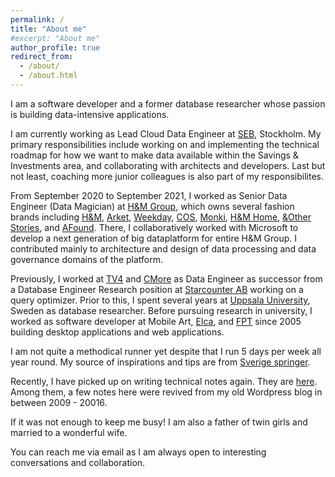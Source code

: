 ```yaml
---
permalink: /
title: "About me"
#excerpt: "About me"
author_profile: true
redirect_from: 
  - /about/
  - /about.html
---
```

I am a software developer and a former database researcher whose passion is building data-intensive applications.

I am currently working as Lead Cloud Data Engineer at [SEB](https://seb.se/), Stockholm. My primary responsibilities include working on and implementing the technical roadmap for how we want to make data available within the Savings & Investments area, and collaborating with architects and developers. Last but not least, coaching more junior colleagues is also part of my responsibilites.

From September 2020 to September 2021, I worked as Senior Data Engineer (Data Magician) at [H&M Group](https://hmgroup.com/), which owns several fashion brands including [H&M](https://www2.hm.com/sv_se/index.html), [Arket](https://www.arket.com/en_sek/index.html), [Weekday](https://www.weekday.com/en_sek/index.html), [COS](https://www.cosstores.com/en_sek/index.html), [Monki](https://www.monki.com/en_sek/index.html), [H&M Home](https://www2.hm.com/sv_se/home.html), [&Other Stories](https://www.stories.com/), and [AFound](https://www.afound.com/). There, I collaboratively worked with Microsoft to develop a next generation of big dataplatform for entire H&M Group. I contributed mainly to architecture and design of data processing and data governance domains of the platform.

Previously, I worked at [TV4](https://www.tv4.se/) and [CMore](https://www.cmore.se) as Data Engineer as successor from a Database Engineer Research position at [Starcounter AB](https://starcounter.com) working on a query optimizer. Prior to this, I spent several years at [Uppsala University](https://www.uu.se/), Sweden as database researcher. Before pursuing research in university, I worked as software developer at Mobile Art, [Elca](https:///www.elca.vn), and [FPT](https://www.fpt-software.com/) since 2005 building desktop applications and web applications.

I am not quite a methodical runner yet despite that I run 5 days per week all year round. My source of inspirations and tips are from [Sverige springer](https://www.sverigespringer.se/).

Recently, I have picked up on writing technical notes again. They are [here](/year-archive/). Among them, a few notes here were revived from my old Wordpress blog in between 2009 - 20016.

If it was not enough to keep me busy! I am also a father of twin girls and married to a wonderful wife.

You can reach me via email as I am always open to interesting conversations and collaboration.
